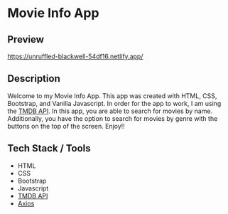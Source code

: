 # Movie Info App

## Preview
https://unruffled-blackwell-54df16.netlify.app/

## Description
Welcome to my Movie Info App. This app was created with HTML, CSS, Bootstrap, and Vanilla Javascript. In order for the app to work, I am using the [TMDB API](https://developers.themoviedb.org/3/getting-started/introduction). In this app, you are able to search for movies by name. Additionally, you have the option to search for movies by genre with the buttons on the top of the screen. Enjoy!!

## Tech Stack / Tools
* HTML
* CSS
* Bootstrap
* Javascript
* [TMDB API](https://developers.themoviedb.org/3/getting-started/introduction)
* [Axios](https://github.com/axios/axios)
